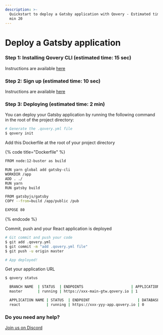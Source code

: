 ```yaml
---
description: >-
  Quickstart to deploy a Gatsby application with Qovery - Estimated time: < 2
  min 20
---
```


# Deploy a Gatsby application

### Step 1: Installing Qovery CLI \(estimated time: 15 sec\)

Instructions are available [here](../../extending-qovery/cli.md)

### Step 2: Sign up \(estimated time: 10 sec\)

Instructions are available [here](../sign-up.md)

### Step 3: Deploying \(estimated time: 2 min\)

You can deploy your Gatsby application by running the following command in the root of the project directory:

```bash
# Generate the .qovery.yml file
$ qovery init
```

Add this Dockerfile at the root of your project directory

{% code title="Dockerfile" %}
```bash
FROM node:12-buster as build

RUN yarn global add gatsby-cli
WORKDIR /app
ADD . ./
RUN yarn
RUN gatsby build

FROM gatsbyjs/gatsby
COPY --from=build /app/public /pub

EXPOSE 80
```
{% endcode %}

Commit, push and your React application is deployed

```bash
# Git commit and push your code
$ git add .qovery.yml
$ git commit -m "add .qovery.yml file"
$ git push -u origin master

# App deployed!
```

Get your application URL

```bash
$ qovery status

  BRANCH NAME  | STATUS  | ENDPOINTS                      | APPLICATIONS | DATABASES | BROKERS | STORAGE
  master       | running | https://xxx-main-gtw.qovery.io | 1            | 0         | 0       | 0

  APPLICATION NAME | STATUS  | ENDPOINT                      | DATABASES | BROKERS | STORAGE
  react            | running | https://xxx-yyy-app.qovery.io | 0         | 0       | 0
```

### Do you need any help?

[Join us on Discord](https://discord.qovery.com)

